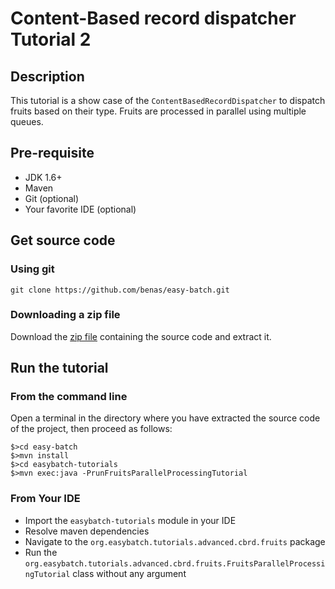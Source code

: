 # Content-Based record dispatcher Tutorial 2

## Description

This tutorial is a show case of the `ContentBasedRecordDispatcher` to dispatch fruits based on their type.
Fruits are processed in parallel using multiple queues.

## Pre-requisite

* JDK 1.6+
* Maven
* Git (optional)
* Your favorite IDE (optional)

## Get source code

### Using git

`git clone https://github.com/benas/easy-batch.git`

### Downloading a zip file

Download the [zip file](https://github.com/benas/easy-batch/archive/easybatch-3.0.0.zip) containing the source code and extract it.

## Run the tutorial

### From the command line

Open a terminal in the directory where you have extracted the source code of the project, then proceed as follows:

```
$>cd easy-batch
$>mvn install
$>cd easybatch-tutorials
$>mvn exec:java -PrunFruitsParallelProcessingTutorial
```

### From Your IDE

* Import the `easybatch-tutorials` module in your IDE
* Resolve maven dependencies
* Navigate to the `org.easybatch.tutorials.advanced.cbrd.fruits` package
* Run the `org.easybatch.tutorials.advanced.cbrd.fruits.FruitsParallelProcessingTutorial` class without any argument
